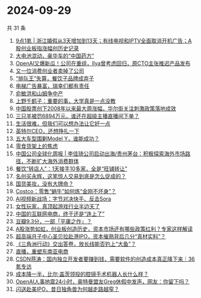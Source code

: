 # 2024-09-29

共 31 条

<!-- BEGIN 36KR -->
<!-- 最后更新时间 2024-09-29 03:01:15 +0800 -->
1. [9点1氪 | 浙江婚假从3天增加到13天；有线电视和IPTV全面取消开机广告；A股创业板指涨幅创历史记录](https://36kr.com/p/2968520409993220)
1. [大电池混动，豪华车的“中国药方”](https://36kr.com/p/2966261565690112)
1. [OpenAI又爆新瓜！公司在重组，Ilya曾考虑回归，原CTO主张推迟产品发布](https://36kr.com/p/2968416237228288)
1. [又一位消费创业者卖掉了公司](https://36kr.com/p/2969156143681545)
1. [“排队王”失算，餐饮子品牌成弃子](https://36kr.com/p/2968414290399236)
1. [电梯广告暴富，瑞幸们都有责任](https://36kr.com/p/2969016675389697)
1. [俞敏洪和山姆争中产](https://36kr.com/p/2969074718871552)
1. [上野千鹤子：重要的事，大学真是一点没教](https://36kr.com/p/2965038010994692)
1. [中国股票创下2008年以来最大周涨幅，华尔街关注刺激政策落地成效](https://36kr.com/p/2968330094546953)
1. [三只羊被罚6894万元，谁还在超级主播直播间下单？](https://36kr.com/p/2968162155778055)
1. [生活很难，但我们可以想办法让它好一点](https://36kr.com/p/2967905458393347)
1. [英特尔CEO，还想挣扎一下](https://36kr.com/p/2968335157075846)
1. [五大车型围剿Model Y，谁能成功？](https://36kr.com/p/2969012029083913)
1. [零食货架上的焦虑](https://36kr.com/p/2968312424222720)
1. [中国公司全球化周报 | 李佳琦公司启动出海/贵州茅台：积极探索海外市场路径，不断扩大海外消费群体](https://36kr.com/p/2968941653135364)
1. [餐饮“转店人”：1天接手10多家，全是“旺铺转让”](https://36kr.com/p/2954886650257286)
1. [名创买永辉，这笔惊人交易到底是怎么促成的？](https://36kr.com/p/2968331169144453)
1. [国货美妆，没有大牌命？](https://36kr.com/p/2968459334455303)
1. [Costco：零售“蜗牛”如何炼“金刚不坏身”？](https://36kr.com/p/2968289354338312)
1. [AI视频新战场：字节对决快手、反击Sora](https://36kr.com/p/2968303783403392)
1. [女性玩家，真顶起游戏行业半边天了](https://36kr.com/p/2968363024011521)
1. [中国的互联网电商，终于还是“连上了”](https://36kr.com/p/2968268152512391)
1. [豆瓣9.3分，一部「平庸之作」？](https://36kr.com/p/2969004095983621)
1. [A股涨势如虹，创业板创造历史，资本市场还有哪些政策红利？专家这样解读](https://36kr.com/p/2969011274305795)
1. [超高端月子中心圣贝拉赴港IPO，资本催熟背后几分“真材实料”？](https://36kr.com/p/2968204635001093)
1. [《三角洲行动》交出答卷，放长线能否钓上“大鱼”？](https://36kr.com/p/2969686039449856)
1. [直播，重塑东南亚电商](https://36kr.com/p/2967763278647556)
1. [CSDN蒋涛：国内独立开发者要赚到钱，需要软件的创造成本真正降下来｜36氪专访](https://36kr.com/p/2968342173454343)
1. [成本降一半，比尔·盖茨领投的腔镜手术机器人长什么样？](https://36kr.com/p/2968945626910729)
1. [OpenAI人事地震24小时，奥特曼盟友Greg休假中发声，网友：你留下吗？](https://36kr.com/p/2969481799815427)
1. [闪送赴美IPO，昔日独角兽为何越走路越窄？](https://36kr.com/p/2968406228475777)
<!-- END 36KR -->